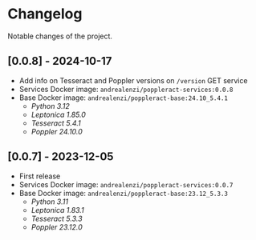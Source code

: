 # Changelog
Notable changes of the project.


## [0.0.8] - 2024-10-17
- Add info on Tesseract and Poppler versions on ``/version`` GET service
- Services Docker image: ``andrealenzi/poppleract-services:0.0.8``
- Base Docker image: ``andrealenzi/poppleract-base:24.10_5.4.1``
  - *Python 3.12*
  - *Leptonica 1.85.0* 
  - *Tesseract 5.4.1*
  - *Poppler 24.10.0*


## [0.0.7] - 2023-12-05
- First release
- Services Docker image: ``andrealenzi/poppleract-services:0.0.7``
- Base Docker image: ``andrealenzi/poppleract-base:23.12_5.3.3``
  - *Python 3.11*
  - *Leptonica 1.83.1* 
  - *Tesseract 5.3.3*
  - *Poppler 23.12.0*

